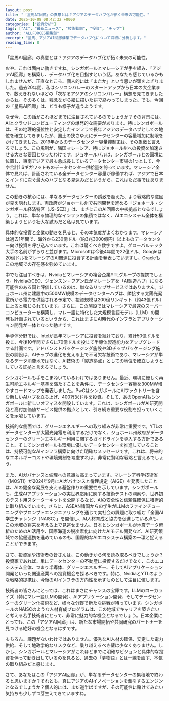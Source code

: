 ```yaml
---
layout: post
title: "「星馬AI回廊」の真意とは？アジアのデータハブ化が拓く未来の可能性。"
date: 2025-10-08 08:42:32 +0000
categories: ["投資分析"]
tags: ["AI", "最新ニュース", "技術動向", "投資", "チップ"]
author: "ALLFORCES編集部"
excerpt: "星馬、アジアAI回廊構築でデータハブ化について詳細に分析します。"
reading_time: 8
---
```


「星馬AI回廊」の真意とは？アジアのデータハブ化が拓く未来の可能性。

おや、これは面白い動きですね。シンガポールとマレーシアが手を組み、「アジアAI回廊」を構築し、データハブ化を目指すという話。あなたも感じているかもしれませんが、正直なところ、個人的には「またか」という思いが頭をよぎりました。過去20年間、私はシリコンバレーのスタートアップから日本の大企業まで、数えきれないほどの「次なるアジアのシリコンバレー」構想を見てきましたからね。その多くは、残念ながら絵に描いた餅で終わってしまった。でも、今回の「星馬AI回廊」は、どうも様子が違うようです。

なぜ今、この話がこれほどまでに注目されているのでしょうか？その背景には、AIとクラウドコンピューティングの爆発的な需要があります。特にシンガポールは、その地理的優位性と安定したインフラで長年アジアのデータハブとしての地位を確立してきましたが、国土の狭さゆえにデータセンターの容量増加に制限をかけてきました。2019年からのデータセンター容量抑制策は、その象徴と言えるでしょう。この規制が、隣国マレーシア、特にジョホール州への投資を加速させる大きな要因となったわけです。ジョホールバルは、シンガポールとの国境に位置し、東南アジアで最も急成長しているデータセンター市場の1つとして、今や合計1.6ギガワットものデータセンター供給量を誇っています。マレーシア全体で見れば、計画されている全データセンター容量が稼働すれば、アジアで日本とインドに次ぐ最大のハブとなる見込みだというから、これはただ事ではありません。

この動きの核心には、単なるデータセンターの誘致を超えた、より戦略的な意図が見え隠れします。両政府がジョホール州で共同開発を進める「ジョホール・シンガポール経済特区（JS-SEZ）」は、まさにこのAI回廊の中核拠点となるでしょう。これは、単なる物理的なインフラの集積ではなく、AIエコシステム全体を構築しようという壮大な試みだと私は見ています。

具体的な投資と企業の動きを見ると、その本気度がよくわかります。マレーシアは過去1年間で、海外から230億ドル（約3兆3000億円）以上ものデータセンター向け投資を呼び込んでいます。これは驚くべき数字ですよ。グローバルテック大手の名前がずらりと並びます。Microsoftは今後4年間で22億ドル、Googleは20億ドルをマレーシアのAI関連に投資する計画を発表していますし、Oracleもこの地域での存在感を強めています。

中でも注目すべきは、Nvidiaとマレーシアの複合企業YTLグループの提携でしょう。NvidiaのCEO、ジェンスン・フアン氏がマレーシアを「AI製造ハブ」になる可能性のある国と評価しているのは、単なるリップサービスではありません。ジョホール州に建設中の500MW規模のデータセンターハブは、隣接する太陽光発電所から電力を供給される予定で、投資規模は200億リンギット（約43億ドル）に上ると報じられています。さらに、この施設ではマレーシアで最速のスーパーコンピューターを構築し、マレー語に特化した大規模言語モデル（LLM）の開発も計画されているというから、これはまさにAI時代のインフラとアプリケーション開発が一体となった動きです。

半導体分野では、Intelが長年マレーシアに投資を続けており、累計50億ドルを投じ、今後10年間でさらに70億ドルを投じて半導体製造能力をアップグレードする計画です。アドバンストパッケージング施設や3Dチップパッケージング施設の開設は、AIチップの進化を支える上で不可欠な技術であり、マレーシアが単なるデータ消費地ではなく、AI技術の「製造拠点」としての地位を確立しようとしている証拠と言えるでしょう。

シンガポールも手をこまねいているわけではありません。最近、環境に優しく再生可能エネルギー基準を満たすことを条件に、データセンター容量を300MW増やすロードマップを発表しました。PwCはシンガポールにAIファクトリーを含む新しいAIハブを立ち上げ、400万米ドルを投資。そして、あのOpenAIもシンガポールに新しいオフィスを開設しています。これは、シンガポールがAI研究開発と高付加価値サービス提供の拠点として、引き続き重要な役割を担っていくことを示唆しています。

技術的な側面では、グリーンエネルギーへの取り組みが非常に重要です。YTLのデータセンターが太陽光発電を利用するだけでなく、ジョホール州政府がデータセンターのグリーンエネルギー利用に関するガイドラインを導入する方針であること、そしてシンガポールも環境に優しいデータセンターを推進していることは、持続可能なAIインフラ構築に向けた明確なメッセージです。これは、将来的なエネルギーコストや環境規制を考慮すれば、非常に賢明な戦略と言えるでしょう。

また、AIガバナンスと倫理への意識も高まっています。マレーシア科学技術省（MOSTI）が2024年9月にAIガバナンスと倫理規定（AIGE）を発表したことは、AIの健全な発展を支える基盤作りの重要性を示しています。シンガポールも、生成AIアプリケーションの実世界応用に関する技術テストの洞察や、世界初のテスト用スターターキットを公開するなど、AIの安全性と信頼性確保に積極的に取り組んでいます。さらに、ASEAN諸国からの学生がLLMのファインチューニングやプロンプトエンジニアリングを通じて実社会の課題に取り組む「全国AI学生チャレンジ（NAISC）」を開催し、AI人材育成と協力を促進している点も、この地域の将来を考える上で見逃せません。日本とシンガポールが地震データ解析のためのAI活用や、国際海運の脱炭素化に向けたAIモデル開発など、AI研究領域での協働連携を進めているのも、国際的なAIエコシステム構築の一環と捉えることができます。

さて、投資家や技術者の皆さんは、この動きから何を読み取るべきでしょうか？投資家であれば、単にデータセンターの不動産に投資するだけでなく、このエコシステム全体、つまり半導体、グリーンエネルギー、そしてAIアプリケーション開発といった関連産業への投資機会を探るべきです。特に、NvidiaとYTLのような戦略的提携は、今後のAIインフラの方向性を示すものとして注目に値します。

技術者の皆さんにとっては、これはまさにチャンスの宝庫です。LLMのローカライズ（特にマレー語LLMの開発）、AIアプリケーション開発、そしてデータセンターのグリーン化技術など、様々な分野で新たな挑戦が待っています。シンガポールのNAISCのような人材育成プログラムは、この地域でキャリアを築きたいと考える若手技術者にとって、非常に魅力的な機会となるでしょう。日本企業にとっても、この「アジアAI回廊」は、新たな市場開拓や共同研究のパートナーを見つける絶好の機会となるはずです。

もちろん、課題がないわけではありません。優秀なAI人材の確保、安定した電力供給、そして地政学的なリスクなど、乗り越えるべき壁は少なくありません。しかし、シンガポールとマレーシアがこれほどまでに明確なビジョンと具体的な投資を伴って動き出しているのを見ると、過去の「夢物語」とは一線を画す、本気の取り組みだと感じます。

さて、あなたはこの「アジアAI回廊」が、単なるデータセンターの集積地で終わると思いますか？それとも、真にアジアのAIイノベーションを牽引するエンジンとなるでしょうか？個人的には、まだ道半ばですが、その可能性に賭けてみたい気持ちも少しずつ芽生えてきていますね。

